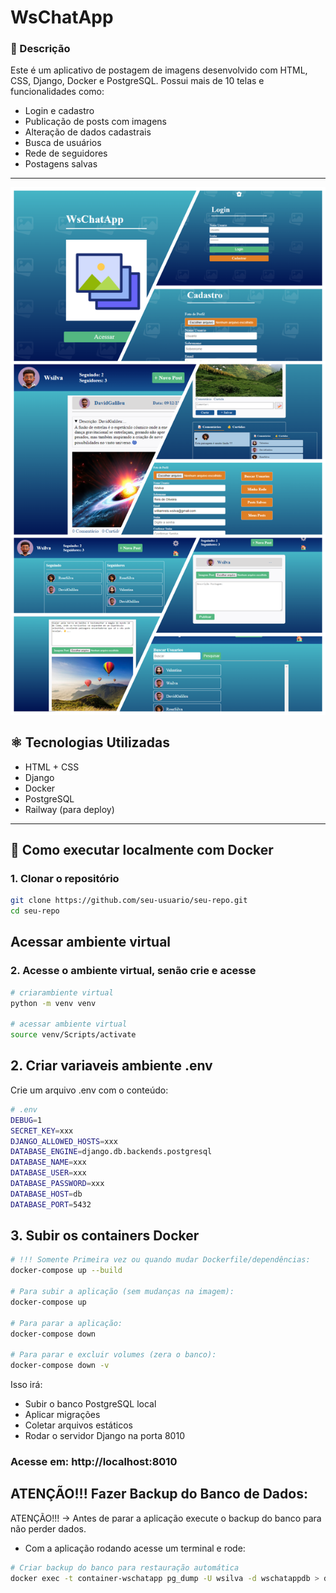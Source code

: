 # WsChatApp

### 📜 Descrição

Este é um aplicativo de postagem de imagens desenvolvido com HTML, CSS, Django, Docker e PostgreSQL. Possui mais de 10 telas e funcionalidades como:

- Login e cadastro
- Publicação de posts com imagens
- Alteração de dados cadastrais
- Busca de usuários
- Rede de seguidores
- Postagens salvas

---

<img src="./setup/static/assets/img/wschatapp4.png" width="600px" alt="Tela do WsChatApp">

## ⚛️ Tecnologias Utilizadas

- HTML + CSS
- Django
- Docker
- PostgreSQL
- Railway (para deploy)

---

## 🐳 Como executar localmente com Docker

### 1. Clonar o repositório

```bash
git clone https://github.com/seu-usuario/seu-repo.git
cd seu-repo
```

## Acessar ambiente virtual

### 2. Acesse o ambiente virtual, senão crie e acesse
```bash
# criarambiente virtual
python -m venv venv

# acessar ambiente virtual
source venv/Scripts/activate
```


##  2. Criar variaveis ambiente .env

Crie um arquivo .env com o conteúdo:

```bash
# .env
DEBUG=1
SECRET_KEY=xxx
DJANGO_ALLOWED_HOSTS=xxx
DATABASE_ENGINE=django.db.backends.postgresql
DATABASE_NAME=xxx
DATABASE_USER=xxx
DATABASE_PASSWORD=xxx
DATABASE_HOST=db
DATABASE_PORT=5432
```

## 3. Subir os containers Docker

```bash
# !!! Somente Primeira vez ou quando mudar Dockerfile/dependências:
docker-compose up --build

# Para subir a aplicação (sem mudanças na imagem):
docker-compose up

# Para parar a aplicação:
docker-compose down

# Para parar e excluir volumes (zera o banco):
docker-compose down -v
```

Isso irá: 
- Subir o banco PostgreSQL local
- Aplicar migrações
- Coletar arquivos estáticos
- Rodar o servidor Django na porta 8010

### Acesse em: http://localhost:8010


## ATENÇÃO!!! Fazer Backup do Banco de Dados:


ATENÇÃO!!! -> Antes de parar a aplicação execute o backup do banco para não perder dados.
- Com a aplicação rodando acesse um terminal e rode:

```bash
# Criar backup do banco para restauração automática
docker exec -t container-wschatapp pg_dump -U wsilva -d wschatappdb > docker-entrypoint-initdb.d/initial_dump.sql

```


